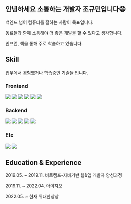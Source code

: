 ## 안녕하세요 소통하는 개발자 조규민입니다😄
백엔드 넘어 컴퓨터를 잘하는 사람이 목표입니다.

동료들과 함께 소통해야 더 좋은 개발을 할 수 있다고 생각합니다.

인프런, 책을 통해 주로 학습하고 있습니다.

## Skill
업무에서 경험했거나 학습중인 기술들 입니다.

### Frontend
<img src="https://img.shields.io/badge/%20-HTML-yellowgreen"/> <img src="https://img.shields.io/badge/%20-CSS-yellowgreen"/> <img src="https://img.shields.io/badge/%20-ES6-yellowgreen"/> <img src="https://img.shields.io/badge/%20-Vue-yellowgreen"/> <img src="https://img.shields.io/badge/%20-JSP-yellowgreen"/> <img src="https://img.shields.io/badge/%20-Thymeleaf-yellowgreen"/>

### Backend
<img src="https://img.shields.io/badge/%20-Java-orange"/> <img src="https://img.shields.io/badge/%20-Spring Framework-green"/> <img src="https://img.shields.io/badge/%20-SpringBoot-green"/> <img src="https://img.shields.io/badge/%20-MyBatis-blue"/> <img src="https://img.shields.io/badge/%20-Oracle-yellow"/>

### Etc
<img src="https://img.shields.io/badge/%20-Git-pink"/> <img src="https://img.shields.io/badge/%20-SVN-pink"/>


## Education & Experience
2019.05. ~ 2019.11.   비트캠프-자바기반 웹&앱 개발자 양성과정

2019.11. ~ 2022.04.   아이지오

2022.05. ~ 현재        위대한상상

<!--
**kyumincho/kyumincho** is a ✨ _special_ ✨ repository because its `README.md` (this file) appears on your GitHub profile.

Here are some ideas to get you started:

- 🔭 I’m currently working on ...
- 🌱 I’m currently learning ...
- 👯 I’m looking to collaborate on ...
- 🤔 I’m looking for help with ...
- 💬 Ask me about ...
- 📫 How to reach me: ...
- 😄 Pronouns: ...
- ⚡ Fun fact: ...
-->
